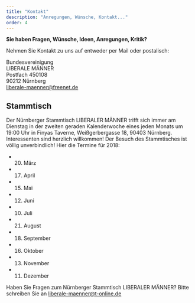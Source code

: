```yaml
---
title: "Kontakt"
description: "Anregungen, Wünsche, Kontakt..."
order: 4
---
```


**Sie haben Fragen, Wünsche, Ideen, Anregungen, Kritik?**

Nehmen Sie Kontakt zu uns auf entweder per Mail oder postalisch:

Bundesvereinigung<br />
LIBERALE MÄNNER<br />
Postfach 450108<br />
90212 Nürnberg<br />
<a href="mailto:liberale-maenner@freenet.de">liberale-maenner@freenet.de</a>

## Stammtisch
Der Nürnberger Stammtisch LIBERALER MÄNNER trifft sich immer am Dienstag in der zweiten geraden Kalenderwoche eines jeden Monats um 19:00 Uhr in Finyas Taverne, Weißgerbergasse 18, 90403 Nürnberg. Interessenten sind herzlich willkommen! Der Besuch des Stammtisches ist völlig unverbindlich! Hier die Termine für 2018:
 
- 20. März
- 17. April
- 15. Mai
- 12. Juni
- 10. Juli
- 21. August
- 18. September
- 16. Oktober
- 13. November
- 11. Dezember
 
Haben Sie Fragen zum Nürnberger Stammtisch LIBERALER MÄNNER? Bitte schreiben Sie an liberale-maenner@t-online.de
